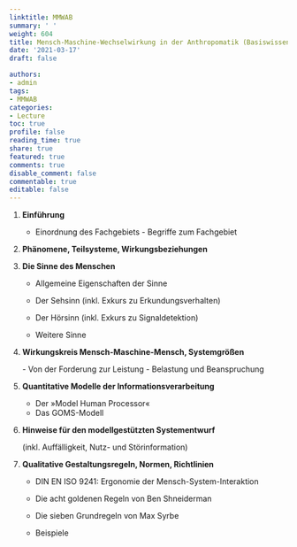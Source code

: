 ```yaml
---
linktitle: MMWAB
summary: ' '
weight: 604
title: Mensch-Maschine-Wechselwirkung in der Anthropomatik (Basiswissen)
date: '2021-03-17'
draft: false

authors: 
- admin
tags: 
- MMWAB
categories: 
- Lecture
toc: true
profile: false
reading_time: true
share: true
featured: true
comments: true
disable_comment: false
commentable: true
editable: false
---
```


1. **Einführung**

   - Einordnung des Fachgebiets - Begriffe zum Fachgebiet

2. **Phänomene, Teilsysteme, Wirkungsbeziehungen**

3. **Die Sinne des Menschen**

   - Allgemeine Eigenschaften der Sinne

   - Der Sehsinn (inkl. Exkurs zu Erkundungsverhalten) 
   - Der Hörsinn (inkl. Exkurs zu Signaldetektion)

   - Weitere Sinne

4. **Wirkungskreis Mensch-Maschine-Mensch, Systemgrößen**

   \- Von der Forderung zur Leistung - Belastung und Beanspruchung

5. **Quantitative Modelle der Informationsverarbeitung**
   - Der »Model Human Processor«
   - Das GOMS-Modell

6. **Hinweise für den modellgestützten Systementwurf**

   (inkl. Auffälligkeit, Nutz- und Störinformation)

7. **Qualitative Gestaltungsregeln, Normen, Richtlinien**

   - DIN EN ISO 9241: Ergonomie der Mensch-System-Interaktion 
   - Die acht goldenen Regeln von Ben Shneiderman

   - Die sieben Grundregeln von Max Syrbe

   - Beispiele